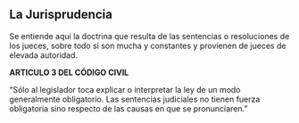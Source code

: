 ## La Jurisprudencia

Se entiende aquí la doctrina que resulta de las sentencias o resoluciones de los jueces, sobre todo si son mucha y constantes y provienen de jueces de elevada autoridad.

**ARTICULO 3 DEL CÓDIGO CIVIL**

“Sólo al legislador toca explicar o interpretar la ley de un modo generalmente obligatorio. Las sentencias judiciales no tienen fuerza obligatoria sino respecto de las causas en que se pronunciaren.”
